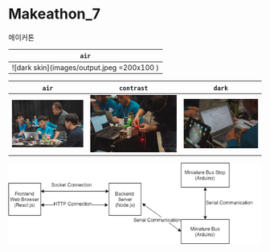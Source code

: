# Makeathon_7
메이커톤 


| `air` |
| --- | 
| ![dark skin](images/output.jpeg =200x100 )|


| `air` | `contrast` | `dark` | 
| --- | --- | --- | 
| ![air skin](images/p1.jpg) | ![contrast skin](images/p2.jpg) | ![dark skin](images/p3.jpg) | 


![air skin](images/tourbus.png)
